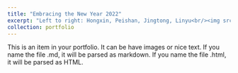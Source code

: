 ```yaml
---
title: "Embracing the New Year 2022"
excerpt: "Left to right: Hongxin, Peishan, Jingtong, Linyu<br/><img src='/images/2022-01-22-gathering.jpg'>"
collection: portfolio
---
```


This is an item in your portfolio. It can be have images or nice text. If you name the file .md, it will be parsed as markdown. If you name the file .html, it will be parsed as HTML. 
